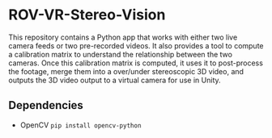 # ROV-VR-Stereo-Vision
This repository contains a Python app that works with either two live camera feeds or two pre-recorded videos. It also provides a tool to compute a calibration matrix to understand the relationship between the two cameras. Once this calibration matrix is computed, it uses it to post-process the footage, merge them into a over/under stereoscopic 3D video, and outputs the 3D video output to a virtual camera for use in Unity.


## Dependencies
+ OpenCV `pip install opencv-python`

